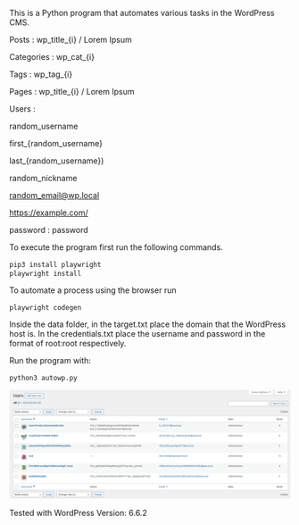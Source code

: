 This is a Python program that automates various tasks in the
WordPress CMS.

Posts : wp_title_{i} / Lorem Ipsum

Categories : wp_cat_{i}

Tags : wp_tag_{i}

Pages : wp_title_{i} / Lorem Ipsum

Users :

random_username

first_{random_username}

last_{random_username})

random_nickname

random_email@wp.local

https://example.com/

password : password

To execute the program first run the following commands.
```
pip3 install playwright
playwright install
```

To automate a process using the browser run
```
playwright codegen
```

Inside the data folder, in the target.txt place the domain
that the WordPress host is.
In the credentials.txt place the username and password
in the format of root:root respectively.

Run the program with:
```
python3 autowp.py
```

![Users Add Bulk](https://raw.githubusercontent.com/mariosdaskalas/autowp/refs/heads/main/users.png "Users")

Tested with WordPress Version: 6.6.2